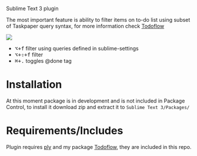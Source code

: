 Sublime Text 3 plugin

The most important feature is ability to filter items on to-do list using subset of Taskpaper query syntax, for more information check [Todoflow](https://github.com/bevesce/TodoFlow#queries)

![](http://procrastinationlog.net/images/sublime_todoflow.gif)

- <kbd>⌥+f</kbd> filter using queries defined in sublime-settings
- <kbd>⌥+⇧+f</kbd> filter
- <kbd>⌘+.</kbd> toggles @done tag

# Installation

At this moment package is in development and is not included in Package Control, to install it download zip and extract it to `Sublime Text 3/Packages/`

# Requirements/Includes

Plugin requires [ply](https://github.com/dabeaz/ply) and my package [Todoflow](https://github.com/bevesce/TodoFlow), they are included in this repo.